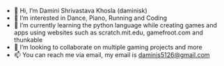 - 👋 Hi, I’m Damini Shrivastava Khosla (daminisk)
- 👀 I’m interested in Dance, Piano, Running and Coding
- 🌱 I’m currently learning the python language while creating games and apps using websites such as scratch.mit.edu, gamefroot.com and thunkable
- 💞️ I’m looking to collaborate on multiple gaming projects and more
- 📫 You can reach me via email, my email is daminis5126@gmail.com
